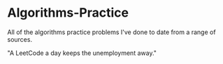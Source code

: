 # Algorithms-Practice

All of the algorithms practice problems I've done to date from a range of sources.

"A LeetCode a day keeps the unemployment away."

